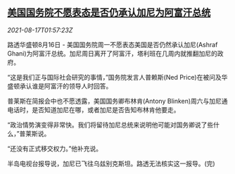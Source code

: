 <!--1629167464000-->
[美国国务院不愿表态是否仍承认加尼为阿富汗总统](https://cn.reuters.com/article/us-afg-ghani-president-0817-idCNKBS2FI046)
------

<div><i>2021-08-17T01:57:23Z</i></div><p>路透华盛顿8月16日 - 美国国务院周一不愿表态美国是否仍然承认加尼(Ashraf Ghani)为阿富汗总统。加尼周日离开了阿富汗，塔利班在几周内就推翻加尼的政府。</p><p>“这是我们正与国际社会研究的事情，”国务院发言人普赖斯(Ned Price)在被问及华盛顿承认谁是阿富汗的领导人时回答。</p><p>普莱斯在简报会中也不愿透露，美国国务卿布林肯(Antony Blinken)周六与加尼通电话时，是否知道加尼在哪，或者加尼是否告知布林肯他要走。</p><p>“政治情势演变得非常快。我们将留待加尼总统来说明他可能对国务卿说了些什么，”普莱斯说。</p><p>“还没有正式移交权力。”他补充说。</p><p>半岛电视台报导说，加尼已飞往乌兹别克斯坦。路透无法核实这一报导。(完)</p>
